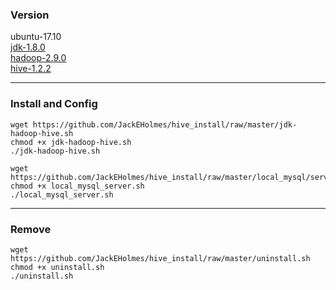 ### Version

ubuntu-17.10  
[jdk-1.8.0](http://www.oracle.com/technetwork/java/javase/downloads/jdk8-downloads-2133151.html)  
[hadoop-2.9.0](http://mirrors.tuna.tsinghua.edu.cn/apache/hadoop/common/hadoop-2.9.0/)  
[hive-1.2.2](https://mirrors.tuna.tsinghua.edu.cn/apache/hive/hive-1.2.2/)  

* * *

### Install and Config

    wget https://github.com/JackEHolmes/hive_install/raw/master/jdk-hadoop-hive.sh  
    chmod +x jdk-hadoop-hive.sh  
    ./jdk-hadoop-hive.sh  

    wget https://github.com/JackEHolmes/hive_install/raw/master/local_mysql/server/local_mysql_server.sh  
    chmod +x local_mysql_server.sh  
    ./local_mysql_server.sh  
            
           
  
* * *

### Remove
     
    wget https://github.com/JackEHolmes/hive_install/raw/master/uninstall.sh  
    chmod +x uninstall.sh  
    ./uninstall.sh   
                
        
